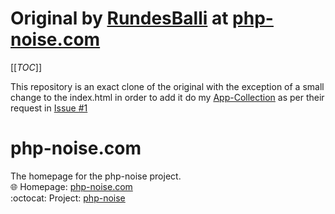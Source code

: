 # Original by [RundesBalli](https://github.com/RundesBalli) at [php-noise.com](https://github.com/RundesBalli/php-noise.com)

[[_TOC_]]

This repository is an exact clone of the original with the exception of a small change to the index.html in order to add it do my [App-Collection](https://github.com/Griefed/docker-App-Collection) as per their request in [Issue #1](https://github.com/RundesBalli/php-noise.com/issues/1#issuecomment-764540304)


# php-noise.com
The homepage for the php-noise project.  
:globe_with_meridians: Homepage: [php-noise.com](https://php-noise.com)  
:octocat: Project: [php-noise](https://github.com/RundesBalli/php-noise)
